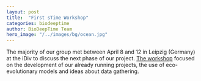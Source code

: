 ```yaml
---
layout: post
title:  "First sTime Workshop"
categories: biodeeptime
author: BioDeepTime Team 
hero_image: "/../images/bg/ocean.jpg"
---
```


The majority of our group met between April 8 and 12 in Leipzig (Germany) at the iDiv to discuss the next phase of our project. [The workshop]({{site.url}}{{site.baseurl}}/team/workshops/) focused on the development of our already running projects, the use of eco-evolutionary models and ideas about data gathering. 
